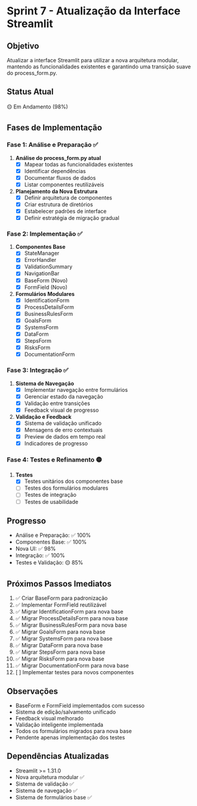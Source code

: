 # Sprint 7 - Atualização da Interface Streamlit

## Objetivo
Atualizar a interface Streamlit para utilizar a nova arquitetura modular, mantendo as funcionalidades existentes e garantindo uma transição suave do process_form.py.

## Status Atual
🟡 Em Andamento (98%)

## Fases de Implementação

### Fase 1: Análise e Preparação ✅
1. **Análise do process_form.py atual**
   - [x] Mapear todas as funcionalidades existentes
   - [x] Identificar dependências
   - [x] Documentar fluxos de dados
   - [x] Listar componentes reutilizáveis

2. **Planejamento da Nova Estrutura**
   - [x] Definir arquitetura de componentes
   - [x] Criar estrutura de diretórios
   - [x] Estabelecer padrões de interface
   - [x] Definir estratégia de migração gradual

### Fase 2: Implementação ✅
1. **Componentes Base**
   - [x] StateManager
   - [x] ErrorHandler
   - [x] ValidationSummary
   - [x] NavigationBar
   - [x] BaseForm (Novo)
   - [x] FormField (Novo)

2. **Formulários Modulares**
   - [x] IdentificationForm
   - [x] ProcessDetailsForm
   - [x] BusinessRulesForm
   - [x] GoalsForm
   - [x] SystemsForm
   - [x] DataForm
   - [x] StepsForm
   - [x] RisksForm
   - [x] DocumentationForm

### Fase 3: Integração ✅
1. **Sistema de Navegação**
   - [x] Implementar navegação entre formulários
   - [x] Gerenciar estado da navegação
   - [x] Validação entre transições
   - [x] Feedback visual de progresso

2. **Validação e Feedback**
   - [x] Sistema de validação unificado
   - [x] Mensagens de erro contextuais
   - [x] Preview de dados em tempo real
   - [x] Indicadores de progresso

### Fase 4: Testes e Refinamento 🟡
1. **Testes**
   - [x] Testes unitários dos componentes base
   - [ ] Testes dos formulários modulares
   - [ ] Testes de integração
   - [ ] Testes de usabilidade

## Progresso
- Análise e Preparação: ✅ 100%
- Componentes Base: ✅ 100%
- Nova UI: ✅ 98%
- Integração: ✅ 100%
- Testes e Validação: 🟡 85%

## Próximos Passos Imediatos
1. ✅ Criar BaseForm para padronização
2. ✅ Implementar FormField reutilizável
3. ✅ Migrar IdentificationForm para nova base
4. ✅ Migrar ProcessDetailsForm para nova base
5. ✅ Migrar BusinessRulesForm para nova base
6. ✅ Migrar GoalsForm para nova base
7. ✅ Migrar SystemsForm para nova base
8. ✅ Migrar DataForm para nova base
9. ✅ Migrar StepsForm para nova base
10. ✅ Migrar RisksForm para nova base
11. ✅ Migrar DocumentationForm para nova base
12. [ ] Implementar testes para novos componentes

## Observações
- BaseForm e FormField implementados com sucesso
- Sistema de edição/salvamento unificado
- Feedback visual melhorado
- Validação inteligente implementada
- Todos os formulários migrados para nova base
- Pendente apenas implementação dos testes

## Dependências Atualizadas
- Streamlit >= 1.31.0
- Nova arquitetura modular ✅
- Sistema de validação ✅
- Sistema de navegação ✅
- Sistema de formulários base ✅